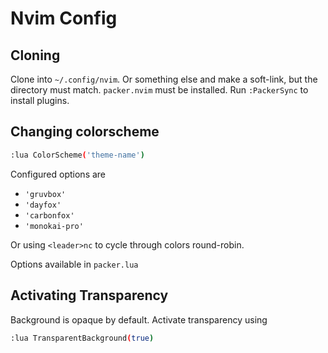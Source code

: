 # Nvim Config

## Cloning
Clone into `~/.config/nvim`. Or something else and make a soft-link, but the
directory must match. `packer.nvim` must be installed. Run `:PackerSync` to
install plugins.

## Changing colorscheme

```bash
:lua ColorScheme('theme-name')
```

Configured options are

- `'gruvbox'`
- `'dayfox'`
- `'carbonfox'`
- `'monokai-pro'`

Or using `<leader>nc` to cycle through colors round-robin.

Options available in `packer.lua`

## Activating Transparency

Background is opaque by default. Activate transparency using

```bash
:lua TransparentBackground(true)
```

